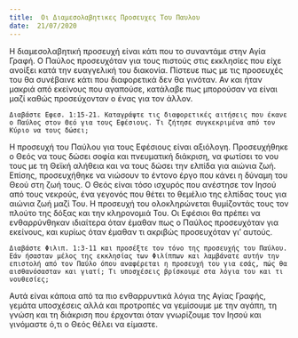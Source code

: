```yaml
---
title:  Οι Διαμεσολαβητικες Προσευχες Του Παυλου
date:  21/07/2020
---
```


Η διαμεσολαβητική προσευχή είναι κάτι που το συναντάμε στην Αγία Γραφή. Ο Παύλος προσευχόταν για τους πιστούς στις εκκλησίες που είχε ανοίξει κατά την ευαγγελική του διακονία. Πίστευε πως με τις προσευχές του θα συνέβαινε κάτι που διαφορετικά δεν θα γινόταν. Αν και ήταν μακριά από εκείνους που αγαπούσε, κατάλαβε πως μπορούσαν να είναι μαζί καθώς προσεύχονταν ο ένας για τον άλλον.

`Διαβάστε Εφεσ. 1:15-21. Καταγράψτε τις διαφορετικές αιτήσεις που έκανε ο Παύλος στον Θεό για τους Εφέσιους. Τι ζήτησε συγκεκριμένα από τον Κύριο να τους δώσει;`

Η προσευχή του Παύλου για τους Εφέσιους είναι αξιόλογη. Προσευχήθηκε ο Θεός να τους δώσει σοφία και πνευματική διάκριση, να φωτίσει το νου τους με τη Θεϊκή αλήθεια και να τους δώσει την ελπίδα για αιώνια ζωή. Επίσης, προσευχήθηκε να νιώσουν το έντονο έργο που κάνει η δύναμη του Θεού στη ζωή τους. Ο Θεός είναι τόσο ισχυρός που ανέστησε τον Ιησού από τους νεκρούς, ένα γεγονός που θέτει το θεμέλιο της ελπίδας τους για αιώνια ζωή μαζί Του. Η προσευχή του ολοκληρώνεται θυμίζοντάς τους τον πλούτο της δόξας και την κληρονομιά Του. Οι Εφέσιοι θα πρέπει να ενθαρρύνθηκαν ιδιαίτερα όταν έμαθαν πως ο Παύλος προσευχόταν για εκείνους, και κυρίως όταν έμαθαν τι ακριβώς προσευχόταν γι’ αυτούς.

`Διαβάστε Φιλιπ. 1:3-11 και προσέξτε τον τόνο της προσευχής του Παύλου. Εάν ήσασταν μέλος της εκκλησίας των Φιλίππων και λαμβάνατε αυτήν την επιστολή από τον Παύλο όπου αναφέρεται η προσευχή του για εσάς, πώς θα αισθανόσασταν και γιατί; Τι υποσχέσεις βρίσκουμε στα λόγια του και τι νουθεσίες;`

Αυτά είναι κάποια από τα πιο ενθαρρυντικά λόγια της Αγίας Γραφής, γεμάτα υποσχέσεις αλλά και προτροπές να γεμίσουμε με την αγάπη, τη γνώση και τη διάκριση που έρχονται όταν γνωρίζουμε τον Ιησού και γινόμαστε ό,τι ο Θεός θέλει να είμαστε.